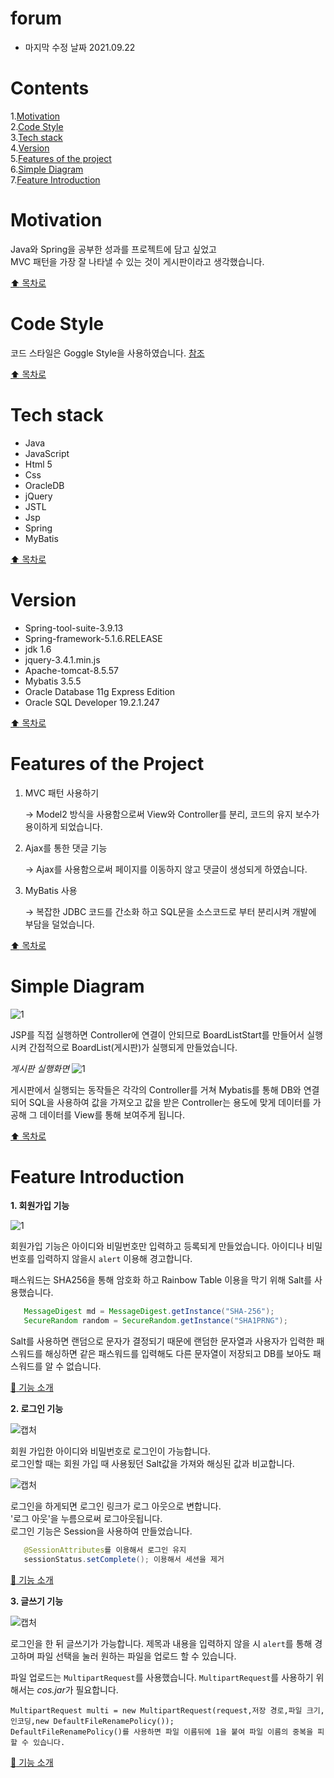 # forum
 * 마지막 수정 날짜 2021.09.22

# Contents
1.[Motivation](#motivation)  
2.[Code Style](#code-style)   
3.[Tech stack](#tech-stack)  
4.[Version](#version)  
5.[Features of the project](#features-of-the-project)  
6.[Simple Diagram](#simple-diagram)   
7.[Feature Introduction](#feature-introduction)     


# Motivation

Java와 Spring을 공부한 성과를 프로젝트에 담고 싶었고  
MVC 패턴을 가장 잘 나타낼 수 있는 것이 게시판이라고 생각했습니다.

[:arrow_up: 목차로](#contents)


# Code Style
코드 스타일은 Goggle Style을 사용하였습니다.
[참조](https://github.com/google/styleguide/blob/gh-pages/eclipse-java-google-style.xml) 

[:arrow_up: 목차로](#contents)

# Tech stack  
   - Java
   - JavaScript
   - Html 5
   - Css
   - OracleDB
   - jQuery
   - JSTL
   - Jsp
   - Spring
   - MyBatis

[:arrow_up: 목차로](#contents)

# Version  
   - Spring-tool-suite-3.9.13
   - Spring-framework-5.1.6.RELEASE
   - jdk 1.6
   - jquery-3.4.1.min.js
   - Apache-tomcat-8.5.57
   - Mybatis 3.5.5
   - Oracle Database 11g Express Edition
   - Oracle SQL Developer 19.2.1.247  

 [:arrow_up: 목차로](#contents)

 # Features of the Project

1. MVC 패턴 사용하기

    → Model2 방식을 사용함으로써 View와 Controller를 분리,            코드의 유지 보수가 용이하게 되었습니다.

2. Ajax를 통한 댓글 기능

    → Ajax를 사용함으로써 페이지를 이동하지 않고 댓글이 생성되게 하였습니다.

3. MyBatis 사용

    →  복잡한 JDBC 코드를 간소화 하고 SQL문을 소스코드로 부터 분리시켜 개발에 부담을 덜었습니다.
    
 [:arrow_up: 목차로](#contents)
 
 # Simple Diagram

![1](https://user-images.githubusercontent.com/90139096/134316589-41f6d2b6-6130-449a-b2b8-c2fcd0fb99e1.PNG)

JSP를 직접 실행하면 Controller에 연결이 안되므로 BoardListStart를
만들어서 실행시켜 간접적으로 BoardList(게시판)가 실행되게 만들었습니다.

*게시판 실행화면*
![1](https://user-images.githubusercontent.com/90139096/134329341-f109f0e0-7926-4b99-ac6e-b5134116e362.PNG)

게시판에서 실행되는 동작들은 각각의 Controller를 거쳐 Mybatis를 
통해 DB와 연결되어 SQL을 사용하여 값을 가져오고 값을 받은 Controller는 용도에 맞게 데이터를 가공해 그 데이터를 View를 통해 보여주게 됩니다. 

[:arrow_up: 목차로](#contents)

# Feature Introduction

**1. 회원가입 기능**
 
![1](https://user-images.githubusercontent.com/90139096/134343007-43f7cb89-3b82-401a-821c-ce673085fbf2.PNG)

회원가입 기능은 아이디와 비밀번호만 입력하고 등록되게 만들었습니다.
아이디나 비밀번호를 입력하지 않을시 `alert` 이용해 경고합니다.

패스워드는 SHA256을 통해 암호화 하고 Rainbow Table 이용을 막기 위해
Salt를 사용했습니다.

```java
   MessageDigest md = MessageDigest.getInstance("SHA-256");
   SecureRandom random = SecureRandom.getInstance("SHA1PRNG");
```

Salt를 사용하면 랜덤으로 문자가 결정되기 때문에 랜덤한 문자열과 사용자가 입력한 패스워드를 해싱하면
같은 패스워드를 입력해도   다른 문자열이 저장되고 DB를 보아도 패스워드를 알 수 없습니다.

[:arrow_up_small: 기능 소개](#feature-introduction)

**2. 로그인 기능**

![캡처](https://user-images.githubusercontent.com/90139096/134345885-808a433a-6c15-42ad-a1fc-a2b82cc255dc.PNG)

회원 가입한 아이디와 비밀번호로 로그인이 가능합니다.  
로그인할 때는 회원 가입 때 사용됬던 Salt값을 가져와 해싱된 값과 비교합니다.

![캡처](https://user-images.githubusercontent.com/90139096/134346568-1f724ac0-7c94-4c2d-aef0-97adcc13eb40.PNG)

로그인을 하게되면 로그인 링크가 로그 아웃으로 변합니다.  
'로그 아웃'을 누름으로써 로그아웃됩니다.   
로그인 기능은 Session을 사용하여 만들었습니다.

```java
   @SessionAttributes를 이용해서 로그인 유지
   sessionStatus.setComplete(); 이용해서 세션을 제거
```

[:arrow_up_small: 기능 소개](#feature-introduction)

**3. 글쓰기 기능**

![캡처](https://user-images.githubusercontent.com/90139096/134353023-2fb31edc-b5ce-43ba-9084-6a590c32454d.PNG)

로그인을 한 뒤 글쓰기가 가능합니다. 제목과 내용을 입력하지 않을 시
`alert`를 통해 경고하며 파일 선택을 눌러   원하는 파일을  업로드 할
수 있습니다.  

파일 업로드는 `MultipartRequest`를 사용했습니다. `MultipartRequest`를 사용하기 위해서는 *cos.jar*가 필요합니다.

```
MultipartRequest multi = new MultipartRequest(request,저장 경로,파일 크기,인코딩,new DefaultFileRenamePolicy());  
DefaultFileRenamePolicy()를 사용하면 파일 이름뒤에 1을 붙여 파일 이름의 중복을 피할 수 있습니다.
```
[:arrow_up_small: 기능 소개](#feature-introduction)
